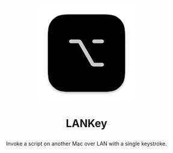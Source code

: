 <p align="center"><img src="assets/AppIcon.png" /></p>

# <p align="center">LANKey</p>
<p align="center">Invoke a script on another Mac over LAN with a single keystroke.</p>